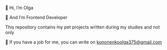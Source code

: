👋 Hi, I’m Olga

👀 And I’m Frontend Developer

This repository contains my pet projects written during my studies and not only

💞️ If you have a job for me, you can write on kononenkoolga375@gmail.com


<!---
Helga22-777/Helga22-777 is a ✨ special ✨ repository because its `README.md` (this file) appears on your GitHub profile.
You can click the Preview link to take a look at your changes.
--->
